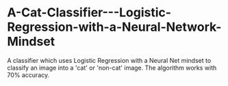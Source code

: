 # A-Cat-Classifier---Logistic-Regression-with-a-Neural-Network-Mindset
A classifier which uses Logistic Regression with a Neural Net mindset to classify an image into a 'cat' or 'non-cat' image. The algorithm works with 70% accuracy.
